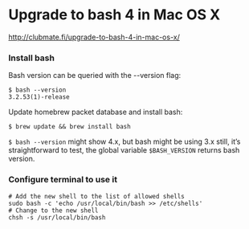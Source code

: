 # Upgrade to bash 4 in Mac OS X

http://clubmate.fi/upgrade-to-bash-4-in-mac-os-x/

### Install bash

Bash version can be queried with the --version flag:

```
$ bash --version
3.2.53(1)-release
```

Update homebrew packet database and install bash:

```
$ brew update && brew install bash
```

`$ bash --version` might show 4.x, but bash might be using 3.x still, it’s straightforward to test, the global variable `$BASH_VERSION` returns bash version.

### Configure terminal to use it 

```
# Add the new shell to the list of allowed shells
sudo bash -c 'echo /usr/local/bin/bash >> /etc/shells'
# Change to the new shell
chsh -s /usr/local/bin/bash
```


